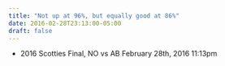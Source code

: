 ```yaml
---
title: "Not up at 96%, but equally good at 86%"
date: 2016-02-28T23:13:00-05:00
draft: false
---
```

- 2016 Scotties Final, NO vs AB February 28th, 2016 11:13pm